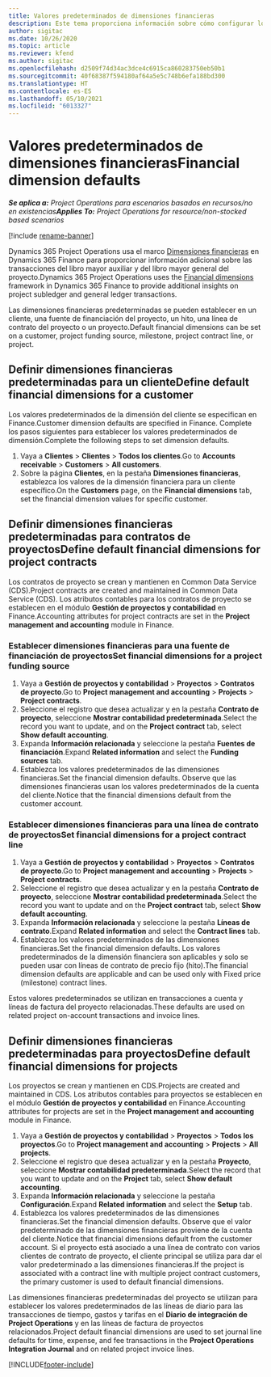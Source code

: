 ```yaml
---
title: Valores predeterminados de dimensiones financieras
description: Este tema proporciona información sobre cómo configurar los valores predeterminados de la dimensión financiera.
author: sigitac
ms.date: 10/26/2020
ms.topic: article
ms.reviewer: kfend
ms.author: sigitac
ms.openlocfilehash: d2509f74d34ac3dce4c6915ca860283750eb50b1
ms.sourcegitcommit: 40f68387f594180af64a5e5c748b6efa188bd300
ms.translationtype: HT
ms.contentlocale: es-ES
ms.lasthandoff: 05/10/2021
ms.locfileid: "6013327"
---
```

# <a name="financial-dimension-defaults"></a><span data-ttu-id="cec54-103">Valores predeterminados de dimensiones financieras</span><span class="sxs-lookup"><span data-stu-id="cec54-103">Financial dimension defaults</span></span>

<span data-ttu-id="cec54-104">_**Se aplica a:** Project Operations para escenarios basados en recursos/no en existencias_</span><span class="sxs-lookup"><span data-stu-id="cec54-104">_**Applies To:** Project Operations for resource/non-stocked based scenarios_</span></span>

[!include [rename-banner](~/includes/cc-data-platform-banner.md)]

<span data-ttu-id="cec54-105">Dynamics 365 Project Operations usa el marco [Dimensiones financieras](/dynamics365/finance/general-ledger/financial-dimensions) en Dynamics 365 Finance para proporcionar información adicional sobre las transacciones del libro mayor auxiliar y del libro mayor general del proyecto.</span><span class="sxs-lookup"><span data-stu-id="cec54-105">Dynamics 365 Project Operations uses the [Financial dimensions](/dynamics365/finance/general-ledger/financial-dimensions) framework in Dynamics 365 Finance to provide additional insights on project subledger and general ledger transactions.</span></span>

<span data-ttu-id="cec54-106">Las dimensiones financieras predeterminadas se pueden establecer en un cliente, una fuente de financiación del proyecto, un hito, una línea de contrato del proyecto o un proyecto.</span><span class="sxs-lookup"><span data-stu-id="cec54-106">Default financial dimensions can be set on a customer, project funding source, milestone, project contract line, or project.</span></span>

## <a name="define-default-financial-dimensions-for-a-customer"></a><span data-ttu-id="cec54-107">Definir dimensiones financieras predeterminadas para un cliente</span><span class="sxs-lookup"><span data-stu-id="cec54-107">Define default financial dimensions for a customer</span></span>

<span data-ttu-id="cec54-108">Los valores predeterminados de la dimensión del cliente se especifican en Finance.</span><span class="sxs-lookup"><span data-stu-id="cec54-108">Customer dimension defaults are specified in Finance.</span></span> <span data-ttu-id="cec54-109">Complete los pasos siguientes para establecer los valores predeterminados de dimensión.</span><span class="sxs-lookup"><span data-stu-id="cec54-109">Complete the following steps to set dimension defaults.</span></span>

1. <span data-ttu-id="cec54-110">Vaya a **Clientes** > **Clientes** > **Todos los clientes**.</span><span class="sxs-lookup"><span data-stu-id="cec54-110">Go to **Accounts receivable** > **Customers** > **All customers**.</span></span>
2. <span data-ttu-id="cec54-111">Sobre la página **Clientes**, en la pestaña **Dimensiones financieras**, establezca los valores de la dimensión financiera para un cliente específico.</span><span class="sxs-lookup"><span data-stu-id="cec54-111">On the **Customers** page, on the **Financial dimensions** tab, set the financial dimension values for specific customer.</span></span>

## <a name="define-default-financial-dimensions-for-project-contracts"></a><span data-ttu-id="cec54-112">Definir dimensiones financieras predeterminadas para contratos de proyectos</span><span class="sxs-lookup"><span data-stu-id="cec54-112">Define default financial dimensions for project contracts</span></span>

<span data-ttu-id="cec54-113">Los contratos de proyecto se crean y mantienen en Common Data Service (CDS).</span><span class="sxs-lookup"><span data-stu-id="cec54-113">Project contracts are created and maintained in Common Data Service (CDS).</span></span> <span data-ttu-id="cec54-114">Los atributos contables para los contratos de proyecto se establecen en el módulo **Gestión de proyectos y contabilidad** en Finance.</span><span class="sxs-lookup"><span data-stu-id="cec54-114">Accounting attributes for project contracts are set in the **Project management and accounting** module in Finance.</span></span>

### <a name="set-financial-dimensions-for-a-project-funding-source"></a><span data-ttu-id="cec54-115">Establecer dimensiones financieras para una fuente de financiación de proyectos</span><span class="sxs-lookup"><span data-stu-id="cec54-115">Set financial dimensions for a project funding source</span></span>

1. <span data-ttu-id="cec54-116">Vaya a **Gestión de proyectos y contabilidad** > **Proyectos** > **Contratos de proyecto**.</span><span class="sxs-lookup"><span data-stu-id="cec54-116">Go to **Project management and accounting** > **Projects** > **Project contracts**.</span></span>
2. <span data-ttu-id="cec54-117">Seleccione el registro que desea actualizar y en la pestaña **Contrato de proyecto**, seleccione **Mostrar contabilidad predeterminada**.</span><span class="sxs-lookup"><span data-stu-id="cec54-117">Select the record you want to update, and on the **Project contract** tab, select **Show default accounting**.</span></span>
3. <span data-ttu-id="cec54-118">Expanda **Información relacionada** y seleccione la pestaña **Fuentes de financiación**.</span><span class="sxs-lookup"><span data-stu-id="cec54-118">Expand **Related information** and select the **Funding sources** tab.</span></span>
4. <span data-ttu-id="cec54-119">Establezca los valores predeterminados de las dimensiones financieras.</span><span class="sxs-lookup"><span data-stu-id="cec54-119">Set the financial dimension defaults.</span></span> <span data-ttu-id="cec54-120">Observe que las dimensiones financieras usan los valores predeterminados de la cuenta del cliente.</span><span class="sxs-lookup"><span data-stu-id="cec54-120">Notice that the financial dimensions default from the customer account.</span></span>

### <a name="set-financial-dimensions-for-a-project-contract-line"></a><span data-ttu-id="cec54-121">Establecer dimensiones financieras para una línea de contrato de proyectos</span><span class="sxs-lookup"><span data-stu-id="cec54-121">Set financial dimensions for a project contract line</span></span>

1. <span data-ttu-id="cec54-122">Vaya a **Gestión de proyectos y contabilidad** > **Proyectos** > **Contratos de proyecto**.</span><span class="sxs-lookup"><span data-stu-id="cec54-122">Go to **Project management and accounting** > **Projects** > **Project contracts**.</span></span>
2. <span data-ttu-id="cec54-123">Seleccione el registro que desea actualizar y en la pestaña **Contrato de proyecto**, seleccione **Mostrar contabilidad predeterminada**.</span><span class="sxs-lookup"><span data-stu-id="cec54-123">Select the record you want to update and on the **Project contract** tab, select **Show default accounting**.</span></span>
3. <span data-ttu-id="cec54-124">Expanda **Información relacionada** y seleccione la pestaña **Líneas de contrato**.</span><span class="sxs-lookup"><span data-stu-id="cec54-124">Expand **Related information** and select the **Contract lines** tab.</span></span>
4. <span data-ttu-id="cec54-125">Establezca los valores predeterminados de las dimensiones financieras.</span><span class="sxs-lookup"><span data-stu-id="cec54-125">Set the financial dimension defaults.</span></span> <span data-ttu-id="cec54-126">Los valores predeterminados de la dimensión financiera son aplicables y solo se pueden usar con líneas de contrato de precio fijo (hito).</span><span class="sxs-lookup"><span data-stu-id="cec54-126">The financial dimension defaults are applicable and can be used only with Fixed price (milestone) contract lines.</span></span>

<span data-ttu-id="cec54-127">Estos valores predeterminados se utilizan en transacciones a cuenta y líneas de factura del proyecto relacionadas.</span><span class="sxs-lookup"><span data-stu-id="cec54-127">These defaults are used on related project on-account transactions and invoice lines.</span></span>

## <a name="define-default-financial-dimensions-for-projects"></a><span data-ttu-id="cec54-128">Definir dimensiones financieras predeterminadas para proyectos</span><span class="sxs-lookup"><span data-stu-id="cec54-128">Define default financial dimensions for projects</span></span>

<span data-ttu-id="cec54-129">Los proyectos se crean y mantienen en CDS.</span><span class="sxs-lookup"><span data-stu-id="cec54-129">Projects are created and maintained in CDS.</span></span> <span data-ttu-id="cec54-130">Los atributos contables para proyectos se establecen en el módulo **Gestión de proyectos y contabilidad** en Finance.</span><span class="sxs-lookup"><span data-stu-id="cec54-130">Accounting attributes for projects are set in the **Project management and accounting** module in Finance.</span></span>

1. <span data-ttu-id="cec54-131">Vaya a **Gestión de proyectos y contabilidad** > **Proyectos** > **Todos los proyectos**.</span><span class="sxs-lookup"><span data-stu-id="cec54-131">Go to **Project management and accounting** > **Projects** > **All projects**.</span></span>
2. <span data-ttu-id="cec54-132">Seleccione el registro que desea actualizar y en la pestaña **Proyecto**, seleccione **Mostrar contabilidad predeterminada**.</span><span class="sxs-lookup"><span data-stu-id="cec54-132">Select the record that you want to update and on the **Project** tab, select **Show default accounting**.</span></span>
3. <span data-ttu-id="cec54-133">Expanda **Información relacionada** y seleccione la pestaña **Configuración**.</span><span class="sxs-lookup"><span data-stu-id="cec54-133">Expand **Related information** and select the **Setup** tab.</span></span>
4. <span data-ttu-id="cec54-134">Establezca los valores predeterminados de las dimensiones financieras.</span><span class="sxs-lookup"><span data-stu-id="cec54-134">Set the financial dimension defaults.</span></span> <span data-ttu-id="cec54-135">Observe que el valor predeterminado de las dimensiones financieras proviene de la cuenta del cliente.</span><span class="sxs-lookup"><span data-stu-id="cec54-135">Notice that financial dimensions default from the customer account.</span></span> <span data-ttu-id="cec54-136">Si el proyecto está asociado a una línea de contrato con varios clientes de contrato de proyecto, el cliente principal se utiliza para dar el valor predeterminado a las dimensiones financieras.</span><span class="sxs-lookup"><span data-stu-id="cec54-136">If the project is associated with a contract line with multiple project contract customers, the primary customer is used to default financial dimensions.</span></span>

<span data-ttu-id="cec54-137">Las dimensiones financieras predeterminadas del proyecto se utilizan para establecer los valores predeterminados de las líneas de diario para las transacciones de tiempo, gastos y tarifas en el **Diario de integración de Project Operations** y en las líneas de factura de proyectos relacionados.</span><span class="sxs-lookup"><span data-stu-id="cec54-137">Project default financial dimensions are used to set journal line defaults for time, expense, and fee transactions in the **Project Operations Integration Journal** and on related project invoice lines.</span></span>


[!INCLUDE[footer-include](../includes/footer-banner.md)]